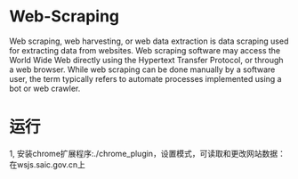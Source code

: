 # Web-Scraping
Web scraping, web harvesting, or web data extraction is data scraping used for extracting data from websites. Web scraping software may access the World Wide Web directly using the Hypertext Transfer Protocol, or through a web browser. While web scraping can be done manually by a software user, the term typically refers to automate processes implemented using a bot or web crawler.

# 运行
1, 安装chrome扩展程序:./chrome_plugin，设置模式，可读取和更改网站数据：在wsjs.saic.gov.cn上